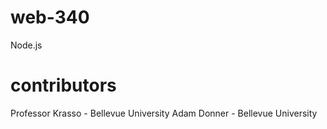 # web-340
Node.js

# contributors
Professor Krasso - Bellevue University
Adam Donner - Bellevue University
